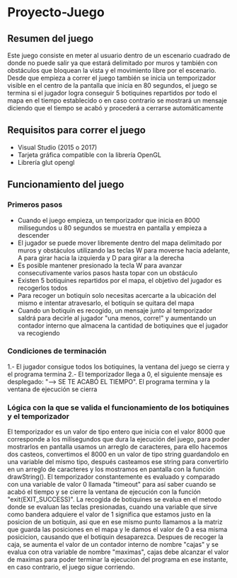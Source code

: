 # Proyecto-Juego
## Resumen del juego
Este juego consiste en meter al usuario dentro de un escenario cuadrado de donde no puede salir ya que estará delimitado por muros y también con obstáculos que bloquean la vista y el movimiento libre por el escenario. Desde que empieza a correr el juego también se inicia un temporizador visible en el centro de la pantalla que inicia en 80 segundos, el juego se termina si el jugador logra conseguir 5 botiquines repartidos por todo el mapa en el tiempo establecido o en caso contrario se mostrará un mensaje diciendo que el tiempo se acabó y procederá a cerrarse automáticamente
## Requisitos para correr el juego
- Visual Studio (2015 o 2017)
- Tarjeta gráfica compatible con la librería OpenGL
- Librería glut opengl
## Funcionamiento del juego
### Primeros pasos
- Cuando el juego empieza, un temporizador que inicia en 8000 milisegundos u 80 segundos se muestra en pantalla y empieza a descender
- El jugador se puede mover libremente dentro del mapa delimitado por muros y obstáculos utilizando las teclas W para moverse hacia adelante, A para girar hacia la izquierda y D para girar a la derecha
- Es posible mantener presionado la tecla W para avanzar consecutivamente varios pasos hasta topar con un obstáculo
- Existen 5 botiquines repartidos por el mapa, el objetivo del jugador es recogerlos todos
- Para recoger un botiquín solo necesitas acercarte a la ubicación del mismo e intentar atravesarlo, el botiquín se quitara del mapa
- Cuando un botiquín es recogido, un mensaje junto al temporizador saldrá para decirle al jugador "una menos, corre!" y aumentando un contador interno que almacena la cantidad de botiquines que el jugador va recogiendo
### Condiciones de terminación
1.- El jugador consigue todos los botiquines, la ventana del juego se cierra y el programa termina
2.- El temporizador llega a 0, el siguiente mensaje es desplegado: "--> SE TE ACABÓ EL TIEMPO". El programa termina y la ventana de ejecución se cierra
### Lógica con la que se valida el funcionamiento de los botiquines y el temporizador
El temporizador es un valor de tipo entero que inicia con el valor 8000 que corresponde a los milisegundos que dura la ejecución del juego, para poder mostrarlos en pantalla usamos un arreglo de caracteres, para ello hacemos dos casteos, convertimos el 8000 en un valor de tipo string guardandolo en una variable del mismo tipo, después casteamos ese string para convertirlo en un arreglo de caracteres y los mostramos en pantalla con la función drawString(). El temporizador constantemente es evaluado y comparado con una variable de valor 0 llamada "timeout" para así saber cuando se acabó el tiempo y se cierre la ventana de ejecución con la función "exit(EXIT_SUCCESS)".
La recogida de botiquines se evalua en el metodo donde se evaluan las teclas presionadas, cuando una variable que sirve como bandera adquiere el valor de 1 significa que estamos justo en la posicion de un botiquin, asi que en ese mismo punto llamamos a la matriz que guarda las posiciones en el mapa y le damos el valor de 0 a esa misma posicicion, causando que el botiquin desaparezca. Despues de recoger la caja, se aumenta el valor de un contador interno de nombre "cajas" y se evalua con otra variable de nombre "maximas", cajas debe alcanzar el valor de maximas para poder terminar la ejecucion del programa en ese instante, en caso contrario, el juego sigue corriendo.
